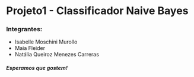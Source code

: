 # Projeto1 - Classificador Naive Bayes
### Integrantes:
  *  Isabelle Moschini Murollo
  *  Maia Fleider
  *  Natália Queiroz Menezes Carreras
  
##### Esperamos que gostem!
  
